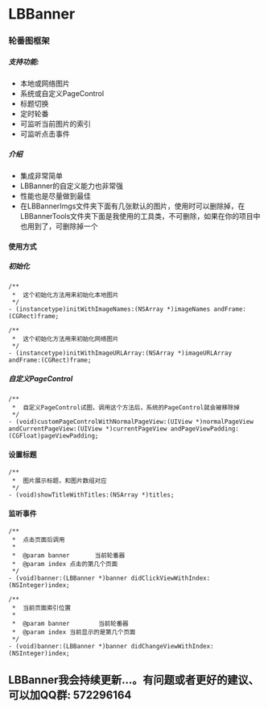 # LBBanner

### 轮番图框架
##### 支持功能:
- 本地或网络图片
- 系统或自定义PageControl
- 标题切换
- 定时轮番
- 可监听当前图片的索引
- 可监听点击事件

##### 介绍
- 集成非常简单
- LBBanner的自定义能力也非常强
- 性能也是尽量做到最佳
- 在LBBannerImgs文件夹下面有几张默认的图片，使用时可以删除掉，在LBBannerTools文件夹下面是我使用的工具类，不可删除，如果在你的项目中也用到了，可删除掉一个

#### 使用方式
##### 初始化
```OBJC
/**
 *  这个初始化方法用来初始化本地图片
 */
- (instancetype)initWithImageNames:(NSArray *)imageNames andFrame:(CGRect)frame;

/**
 *  这个初始化方法用来初始化网络图片
 */
- (instancetype)initWithImageURLArray:(NSArray *)imageURLArray andFrame:(CGRect)frame;
```
##### 自定义PageControl
```OBJC
/**
 *  自定义PageControl试图，调用这个方法后，系统的PageControl就会被移除掉
 */
- (void)customPageControlWithNormalPageView:(UIView *)normalPageView andCurrentPageView:(UIView *)currentPageView andPageViewPadding:(CGFloat)pageViewPadding;
```

#### 设置标题
```OBJC
/**
 *  图片展示标题，和图片数组对应
 */
- (void)showTitleWithTitles:(NSArray *)titles;
```
#### 监听事件
```OBJC
/**
 *  点击页面后调用
 *
 *  @param banner       当前轮番器
 *  @param index 点击的第几个页面
 */
- (void)banner:(LBBanner *)banner didClickViewWithIndex:(NSInteger)index;

/**
 *  当前页面索引位置
 *
 *  @param banner        当前轮番器
 *  @param index 当前显示的是第几个页面
 */
- (void)banner:(LBBanner *)banner didChangeViewWithIndex:(NSInteger)index;
```
## LBBanner我会持续更新...。有问题或者更好的建议、可以加QQ群: 572296164

